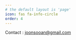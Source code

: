```yaml
---
# the default layout is 'page'
icon: fas fa-info-circle
order: 4
---
```


Contact : joonsooan@gmail.com